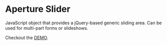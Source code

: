 # Aperture Slider

JavaScript object that provides a jQuery-based generic sliding area. Can be used for multi-part forms or slideshows.

Checkout the [DEMO](http://rodmcnew.com/aperture-slider/demo.html).
